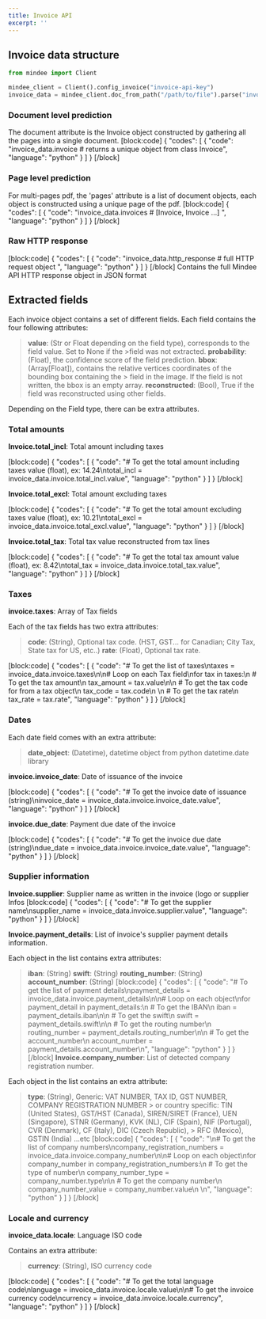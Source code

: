 ```yaml
---
title: Invoice API
excerpt: ''
---
```


## Invoice data structure

```python
from mindee import Client

mindee_client = Client().config_invoice("invoice-api-key")
invoice_data = mindee_client.doc_from_path("/path/to/file").parse("invoice")
```

### Document level prediction

The document attribute is the Invoice object constructed by gathering all the pages into a single document.
[block:code]
{
  "codes": [
    {
      "code": "invoice_data.invoice # returns a unique object from class Invoice",
      "language": "python"
    }
  ]
}
[/block]

### Page level prediction

For multi-pages pdf, the 'pages' attribute is a list of document objects, each object is constructed using a unique page of the pdf.
[block:code]
{
  "codes": [
    {
      "code": "invoice_data.invoices # [Invoice, Invoice ...] ",
      "language": "python"
    }
  ]
}
[/block]
### Raw HTTP response
[block:code]
{
  "codes": [
    {
      "code": "invoice_data.http_response # full HTTP request object ",
      "language": "python"
    }
  ]
}
[/block]
Contains the full Mindee API HTTP response object in JSON format


## Extracted fields

Each invoice object contains a set of different fields. Each field contains the four following attributes:


> **value**: (Str or Float depending on the field type), corresponds to the field value. Set to None if the >field was not extracted.
> **probability**: (Float), the confidence score of the field prediction.
> **bbox**: (Array[Float]), contains the relative vertices coordinates of the bounding box containing the > field in the image. If the field is not written, the bbox is an empty array. 
> **reconstructed**: (Bool), True if the field was reconstructed using other fields.

Depending on the Field type, there can be extra attributes.


### Total amounts
 

 **Invoice.total_incl**: Total amount including taxes

[block:code]
{
  "codes": [
    {
      "code": "# To get the total amount including taxes value (float), ex: 14.24\ntotal_incl = invoice_data.invoice.total_incl.value",
      "language": "python"
    }
  ]
}
[/block]
 

 **Invoice.total_excl**: Total amount excluding taxes

[block:code]
{
  "codes": [
    {
      "code": "# To get the total amount excluding taxes value (float), ex: 10.21\ntotal_excl = invoice_data.invoice.total_excl.value",
      "language": "python"
    }
  ]
}
[/block]
 

**Invoice.total_tax**: Total tax value reconstructed from tax lines


[block:code]
{
  "codes": [
    {
      "code": "# To get the total tax amount value (float), ex: 8.42\ntotal_tax = invoice_data.invoice.total_tax.value",
      "language": "python"
    }
  ]
}
[/block]
 
### Taxes
 

**invoice.taxes**: Array of Tax fields

Each of the tax fields has two extra attributes:


> **code**: (String), Optional tax code. (HST, GST... for Canadian; City Tax, State tax for US, etc..)
> **rate**: (Float), Optional tax rate.

[block:code]
{
  "codes": [
    {
      "code": "# To get the list of taxes\ntaxes = invoice_data.invoice.taxes\n\n# Loop on each Tax field\nfor tax in taxes:\n   # To get the tax amount\n   tax_amount = tax.value\n\n   # To get the tax code for from a tax object\n   tax_code = tax.code\n  \n   # To get the tax rate\n   tax_rate = tax.rate",
      "language": "python"
    }
  ]
}
[/block]
### Dates
 

Each date field comes with an extra attribute:

> **date_object**: (Datetime), datetime object from python datetime.date library
 

 **invoice.invoice_date**: Date of issuance of the invoice

[block:code]
{
  "codes": [
    {
      "code": "# To get the invoice date of issuance (string)\ninvoice_date = invoice_data.invoice.invoice_date.value",
      "language": "python"
    }
  ]
}
[/block]
 

**invoice.due_date**: Payment due date of the invoice

[block:code]
{
  "codes": [
    {
      "code": "# To get the invoice due date (string)\ndue_date = invoice_data.invoice.invoice_date.value",
      "language": "python"
    }
  ]
}
[/block]
### Supplier information
 

 **Invoice.supplier**: Supplier name as written in the invoice (logo or supplier Infos
[block:code]
{
  "codes": [
    {
      "code": "# To get the supplier name\nsupplier_name = invoice_data.invoice.supplier.value",
      "language": "python"
    }
  ]
}
[/block]
 

**Invoice.payment_details**: List of invoice's supplier payment details information.

Each object in the list contains extra attributes:

> **iban**: (String)
> **swift**: (String)
> **routing_number**: (String)
> **account_number**: (String)
[block:code]
{
  "codes": [
    {
      "code": "# To get the list of payment details\npayment_details = invoice_data.invoice.payment_details\n\n# Loop on each object\nfor payment_detail in payment_details:\n   # To get the IBAN\n   iban = payment_details.iban\n\n   # To get the swift\n   swift = payment_details.swift\n\n   # To get the routing number\n   routing_number = payment_details.routing_number\n\n   # To get the account_number\n   account_number = payment_details.account_number\n",
      "language": "python"
    }
  ]
}
[/block]
**Invoice.company_number**:  List of detected company registration number.

Each object in the list contains an extra attribute:

> **type**: (String), Generic: VAT NUMBER, TAX ID, GST NUMBER, COMPANY REGISTRATION NUMBER > or country specific: TIN (United States), GST/HST (Canada), SIREN/SIRET (France), UEN (Singapore), 
> STNR (Germany), KVK (NL), CIF (Spain), NIF (Portugal), CVR (Denmark), CF (Italy), DIC (Czech Republic), > RFC (Mexico), GSTIN (India) ...etc
[block:code]
{
  "codes": [
    {
      "code": "\n# To get the list of company numbers\ncompany_registration_numbers = invoice_data.invoice.company_number\n\n# Loop on each object\nfor company_number in company_registration_numbers:\n   # To get the type of number\n   company_number_type = company_number.type\n\n   # To get the company number\n   company_number_value = company_number.value\n \n",
      "language": "python"
    }
  ]
}
[/block]
### Locale and currency
 

**invoice_data.locale**: Language ISO code

Contains an extra attribute:
> **currency**: (String), ISO currency code

[block:code]
{
  "codes": [
    {
      "code": "# To get the total language code\nlanguage = invoice_data.invoice.locale.value\n\n# To get the invoice currency code\ncurrency = invoice_data.invoice.locale.currency",
      "language": "python"
    }
  ]
}
[/block]
